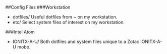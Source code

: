 ##Config Files
###Workstation
* dotfiles/      Useful dotfiles from ~ on my workstation.	
* etc/           Select system files of interest on my workstation.

###Intel Atom
* IONITX-A-U/    Both dotfiles and system files unique to a Zotac IONITX-A-U mobo.
